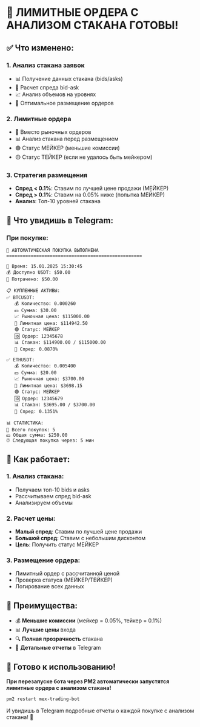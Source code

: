 # 🎯 ЛИМИТНЫЕ ОРДЕРА С АНАЛИЗОМ СТАКАНА ГОТОВЫ!

## ✅ Что изменено:

### **1. Анализ стакана заявок**
- 📊 Получение данных стакана (bids/asks)
- 📏 Расчет спреда bid-ask
- 📈 Анализ объемов на уровнях
- 🎯 Оптимальное размещение ордеров

### **2. Лимитные ордера**
- 🎯 Вместо рыночных ордеров
- 📊 Анализ стакана перед размещением
- 🟢 Статус МЕЙКЕР (меньшие комиссии)
- 🟡 Статус ТЕЙКЕР (если не удалось быть мейкером)

### **3. Стратегия размещения**
- **Спред < 0.1%**: Ставим по лучшей цене продажи (МЕЙКЕР)
- **Спред > 0.1%**: Ставим на 0.05% ниже (попытка МЕЙКЕР)
- **Анализ**: Топ-10 уровней стакана

## 📱 Что увидишь в Telegram:

### **При покупке:**
```
🛒 АВТОМАТИЧЕСКАЯ ПОКУПКА ВЫПОЛНЕНА
==================================================

📅 Время: 15.01.2025 15:30:45
💰 Доступно USDT: $50.00
💸 Потрачено: $50.00

📋 КУПЛЕННЫЕ АКТИВЫ:
✅ BTCUSDT:
   💰 Количество: 0.000260
   💵 Сумма: $30.00
   📈 Рыночная цена: $115000.00
   🎯 Лимитная цена: $114942.50
   🟢 Статус: МЕЙКЕР
   🆔 Ордер: 12345678
   📊 Стакан: $114900.00 / $115000.00
   📏 Спред: 0.0870%

✅ ETHUSDT:
   💰 Количество: 0.005400
   💵 Сумма: $20.00
   📈 Рыночная цена: $3700.00
   🎯 Лимитная цена: $3698.15
   🟢 Статус: МЕЙКЕР
   🆔 Ордер: 12345679
   📊 Стакан: $3695.00 / $3700.00
   📏 Спред: 0.1351%

📊 СТАТИСТИКА:
🎯 Всего покупок: 5
💵 Общая сумма: $250.00
⏰ Следующая покупка через: 5 мин
```

## 🔧 Как работает:

### **1. Анализ стакана:**
- Получаем топ-10 bids и asks
- Рассчитываем спред bid-ask
- Анализируем объемы

### **2. Расчет цены:**
- **Малый спред**: Ставим по лучшей цене продажи
- **Большой спред**: Ставим с небольшим дисконтом
- **Цель**: Получить статус МЕЙКЕР

### **3. Размещение ордера:**
- Лимитный ордер с рассчитанной ценой
- Проверка статуса (МЕЙКЕР/ТЕЙКЕР)
- Логирование всех данных

## 🎯 Преимущества:

- 💰 **Меньшие комиссии** (мейкер = 0.05%, тейкер = 0.1%)
- 📊 **Лучшие цены** входа
- 🔍 **Полная прозрачность** стакана
- 📱 **Детальные отчеты** в Telegram

## 🚀 Готово к использованию!

**При перезапуске бота через PM2 автоматически запустятся лимитные ордера с анализом стакана!**

```bash
pm2 restart mex-trading-bot
```

И увидишь в Telegram подробные отчеты о каждой покупке с анализом стакана! 🚀 